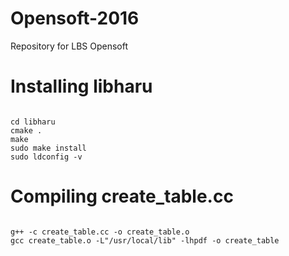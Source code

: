 # Opensoft-2016
Repository for LBS Opensoft

# Installing libharu
<code>
cd libharu
cmake .
make
sudo make install
sudo ldconfig -v
</code>

# Compiling create_table.cc
<code>
g++ -c create_table.cc -o create_table.o
gcc create_table.o -L"/usr/local/lib" -lhpdf -o create_table
</code>

